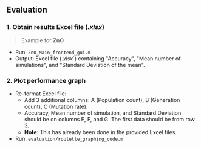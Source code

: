 ## Evaluation

### 1. Obtain results Excel file (*.xlsx*)
> Example for **ZnO**
* Run: `ZnO_Main_frontend_gui.m`
* Output: Excel file (*.xlsx*`) containing "Accuracy", "Mean number of simulations", and "Standard Deviation of the mean".

### 2. Plot performance graph
* Re-format Excel file:
    * Add 3 additional columns: A (Population count), B (Generation count), C (Mutation rate).
    * Accuracy, Mean number of simulation, and Standard Deviation should be on columns E, F, and G. The first data should be from row 3.
    * **Note**: This has already been done in the provided Excel files.
* Run: `evaluation/roulette_graphing_code.m`
